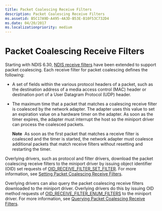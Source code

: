 ```yaml
---
title: Packet Coalescing Receive Filters
description: Packet Coalescing Receive Filters
ms.assetid: B5C17A9D-A495-4A3D-B53E-B10F53C732D4
ms.date: 04/20/2017
ms.localizationpriority: medium
---
```


#  Packet Coalescing Receive Filters


Starting with NDIS 6.30, [NDIS receive filters](/windows-hardware/drivers/ddi/_netvista/) have been extended to support packet coalescing. Each receive filter for packet coalescing defines the following:

-   A set of fields within the various protocol headers of a packet, such as the destination address of a media access control (MAC) header or destination port of a User Datagram Protocol (UDP) header.

-   The maximum time that a packet that matches a coalescing receive filter is coalesced by the network adapter. The adapter uses this value to set an expiration value on a hardware timer on the adapter. As soon as the timer expires, the adapter must interrupt the host so the miniport driver can process the coalesced packets.

    **Note**  As soon as the first packet that matches a receive filter is coalesced and the timer is started, the network adapter must coalesce additional packets that match receive filters without resetting and restarting the timer.

     

Overlying drivers, such as protocol and filter drivers, download the packet coalescing receive filters to the miniport driver by issuing object identifier (OID) set requests of [OID\_RECEIVE\_FILTER\_SET\_FILTER](./oid-receive-filter-set-filter.md). For more information, see [Setting Packet Coalescing Receive Filters](setting-packet-coalescing-receive-filters.md).

Overlying drivers can also query the packet coalescing receive filters downloaded to the miniport driver. Overlying drivers do this by issuing OID method requests of [OID\_RECEIVE\_FILTER\_ENUM\_FILTERS](./oid-receive-filter-enum-filters.md) to the miniport driver. For more information, see [Querying Packet Coalescing Receive Filters](querying-packet-coalescing-receive-filters.md).

 

